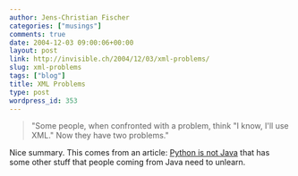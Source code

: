 ```yaml
---
author: Jens-Christian Fischer
categories: ["musings"]
comments: true
date: 2004-12-03 09:00:06+00:00
layout: post
link: http://invisible.ch/2004/12/03/xml-problems/
slug: xml-problems
tags: ["blog"]
title: XML Problems
type: post
wordpress_id: 353
---
```


<blockquote>"Some people, when confronted with a problem, think "I know, I'll use XML." Now they have two problems."</blockquote>



Nice summary. This comes from an article: [Python is not Java](http://dirtsimple.org/2004/12/python-is-not-java.html) that has some other stuff that people coming from Java need to unlearn.
